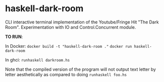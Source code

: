 # haskell-dark-room
CLI interactive terminal implementation of the Youtube/Fringe Hit "The Dark Room". Experimentation with IO and Control.Concurrent module.

**TO RUN**:

In Docker: `docker build -t "haskell-dark-room ."` `docker run haskell-dark-room`

In ghci: `runhaskell darkroom.hs`

Note that the compiled version of the program will not output text letter by letter aesthetically as compared to doing `runhaskell foo.hs`
